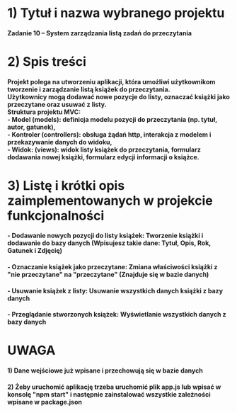  <h1> 1) Tytuł i nazwa wybranego projektu </h1>
 <h4>Zadanie 10 – System zarządzania listą zadań do przeczytania </h4>

 <h1> 2) Spis treści</h1>
 <h4>Projekt polega na utworzeniu aplikacji, która umożliwi użytkownikom tworzenie i zarządzanie listą
książek do przeczytania. <br> Użytkownicy mogą dodawać nowe pozycje do listy, oznaczać książki jako
przeczytane oraz usuwać z listy.<br>
Struktura projektu MVC: <br>
- Model (models): definicja modelu pozycji do przeczytania (np. tytuł, autor, gatunek),<br>
- Kontroler (controllers): obsługa żądań http, interakcja z modelem i przekazywanie danych do widoku, <br>
- Widok: (views): widok listy książek do przeczytania, formularz dodawania nowej książki, formularz
edycji informacji o książce.  </h4>

 <h1> 3) Listę i krótki opis zaimplementowanych w projekcie funkcjonalności </h1>
 <h4>- Dodawanie nowych pozycji do listy książek: Tworzenie książki i dodawanie do bazy danych (Wpisujesz takie dane: Tytuł, Opis, Rok, Gatunek i Zdjęcię) </h4>
 <h4>- Oznaczanie książek jako przeczytane: Zmiana właściwości książki z "nie przeczytane" na "przeczytane" (Znajduje się w bazie danych) </h4>
 <h4>- Usuwanie książek z listy: Usuwanie wszystkich danych książki z bazy danych  </h4>
 <h4>- Przeglądanie stworzonych książek: Wyświetlanie wszystkich danych z bazy danych </h4>

<h1>UWAGA</h1>
<h4> 1) Dane wejściowe już wpisane i przechowują się w bazie danych </h4>
<h4> 2) Żeby uruchomić aplikację trzeba uruchomić plik app.js lub wpisać w konsolę "npm start" i następnie zainstalować wszystkie zależności wpisane w package.json </h4>
